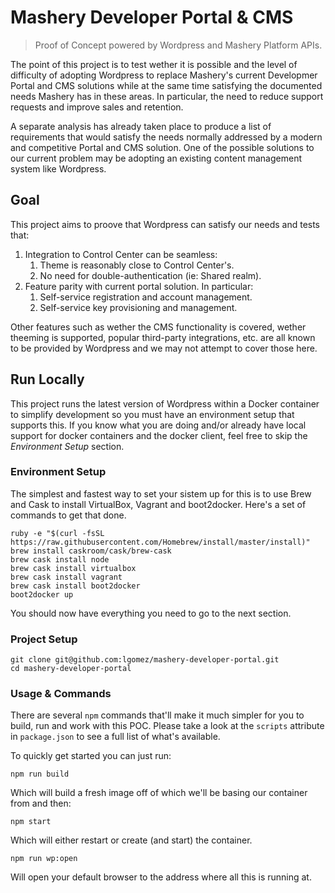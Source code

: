 # Mashery Developer Portal & CMS
> Proof of Concept powered by Wordpress and Mashery Platform APIs.

The point of this project is to test wether it is possible and the
level of difficulty of adopting Wordpress to replace Mashery's current
Developmer Portal and CMS solutions while at the same time satisfying
the documented needs Mashery has in these areas. In particular, the
need to reduce support requests and improve sales and retention.

A separate analysis has already taken place to produce a list of
requirements that would satisfy the needs normally addressed by a
modern and competitive Portal and CMS solution. One of the possible
solutions to our current problem may be adopting an existing content
management system like Wordpress.

## Goal

This project aims to proove that Wordpress can satisfy our needs and
tests that:

1. Integration to Control Center can be seamless:
    1. Theme is reasonably close to Control Center's.
    2. No need for double-authentication (ie: Shared realm).
2. Feature parity with current portal solution. In particular:
    1. Self-service registration and account management.
    2. Self-service key provisioning and management.

Other features such as wether the CMS functionality is covered, wether
theeming is supported, popular third-party integrations, etc. are all
known to be provided by Wordpress and we may not attempt to cover those
here.

## Run Locally

This project runs the latest version of Wordpress within a Docker
container to simplify development so you must have an environment setup
that supports this. If you know what you are doing and/or already have
local support for docker containers and the docker client, feel free to
skip the *Environment Setup* section.

### Environment Setup

The simplest and fastest way to set your sistem up for this is to use
Brew and Cask to install VirtualBox, Vagrant and boot2docker. Here's
a set of commands to get that done.

    ruby -e "$(curl -fsSL https://raw.githubusercontent.com/Homebrew/install/master/install)"
    brew install caskroom/cask/brew-cask
    brew cask install node
    brew cask install virtualbox
    brew cask install vagrant
    brew cask install boot2docker
    boot2docker up

You should now have everything you need to go to the next section.

### Project Setup

    git clone git@github.com:lgomez/mashery-developer-portal.git
    cd mashery-developer-portal

### Usage & Commands

There are several `npm` commands that'll make it much simpler for you to build,
run and work with this POC. Please take a look at the `scripts` attribute in `package.json`
to see a full list of what's available.

To quickly get started you can just run:

    npm run build

Which will build a fresh image off of which we'll be basing our container from and then:

    npm start

Which will either restart or create (and start) the container.

    npm run wp:open

Will open your default browser to the address where all this is running at.


